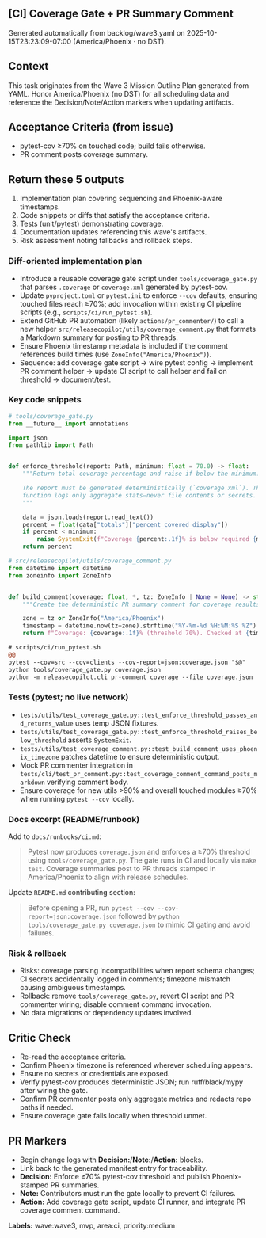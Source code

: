 ## [CI] Coverage Gate + PR Summary Comment

Generated automatically from backlog/wave3.yaml on 2025-10-15T23:23:09-07:00 (America/Phoenix · no DST).

## Context
This task originates from the Wave 3 Mission Outline Plan generated from YAML. Honor America/Phoenix (no DST) for all scheduling data and reference the Decision/Note/Action markers when updating artifacts.

## Acceptance Criteria (from issue)
- pytest-cov ≥70% on touched code; build fails otherwise.
- PR comment posts coverage summary.

## Return these 5 outputs
1. Implementation plan covering sequencing and Phoenix-aware timestamps.
2. Code snippets or diffs that satisfy the acceptance criteria.
3. Tests (unit/pytest) demonstrating coverage.
4. Documentation updates referencing this wave's artifacts.
5. Risk assessment noting fallbacks and rollback steps.

### Diff-oriented implementation plan
- Introduce a reusable coverage gate script under `tools/coverage_gate.py` that parses `.coverage` or `coverage.xml` generated by pytest-cov.
- Update `pyproject.toml` or `pytest.ini` to enforce `--cov` defaults, ensuring touched files reach ≥70%; add invocation within existing CI pipeline scripts (e.g., `scripts/ci/run_pytest.sh`).
- Extend GitHub PR automation (likely `actions/pr_commenter/`) to call a new helper `src/releasecopilot/utils/coverage_comment.py` that formats a Markdown summary for posting to PR threads.
- Ensure Phoenix timestamp metadata is included if the comment references build times (use `ZoneInfo("America/Phoenix")`).
- Sequence: add coverage gate script → wire pytest config → implement PR comment helper → update CI script to call helper and fail on threshold → document/test.

### Key code snippets
```python
# tools/coverage_gate.py
from __future__ import annotations

import json
from pathlib import Path


def enforce_threshold(report: Path, minimum: float = 70.0) -> float:
    """Return total coverage percentage and raise if below the minimum.

    The report must be generated deterministically (`coverage xml`). The
    function logs only aggregate stats—never file contents or secrets.
    """

    data = json.loads(report.read_text())
    percent = float(data["totals"]["percent_covered_display"])
    if percent < minimum:
        raise SystemExit(f"Coverage {percent:.1f}% is below required {minimum:.1f}%")
    return percent
```

```python
# src/releasecopilot/utils/coverage_comment.py
from datetime import datetime
from zoneinfo import ZoneInfo


def build_comment(coverage: float, *, tz: ZoneInfo | None = None) -> str:
    """Create the deterministic PR summary comment for coverage results."""

    zone = tz or ZoneInfo("America/Phoenix")
    timestamp = datetime.now(tz=zone).strftime("%Y-%m-%d %H:%M:%S %Z")
    return f"Coverage: {coverage:.1f}% (threshold 70%). Checked at {timestamp}."
```

```diff
# scripts/ci/run_pytest.sh
@@
pytest --cov=src --cov=clients --cov-report=json:coverage.json "$@"
python tools/coverage_gate.py coverage.json
python -m releasecopilot.cli pr-comment coverage --file coverage.json
```

### Tests (pytest; no live network)
- `tests/utils/test_coverage_gate.py::test_enforce_threshold_passes_and_returns_value` uses temp JSON fixtures.
- `tests/utils/test_coverage_gate.py::test_enforce_threshold_raises_below_threshold` asserts `SystemExit`.
- `tests/utils/test_coverage_comment.py::test_build_comment_uses_phoenix_timezone` patches datetime to ensure deterministic output.
- Mock PR commenter integration in `tests/cli/test_pr_comment.py::test_coverage_comment_command_posts_markdown` verifying comment body.
- Ensure coverage for new utils >90% and overall touched modules ≥70% when running `pytest --cov` locally.

### Docs excerpt (README/runbook)
Add to `docs/runbooks/ci.md`:

> Pytest now produces `coverage.json` and enforces a ≥70% threshold using `tools/coverage_gate.py`. The gate runs in CI and locally via `make test`. Coverage summaries post to PR threads stamped in America/Phoenix to align with release schedules.

Update `README.md` contributing section:

> Before opening a PR, run `pytest --cov --cov-report=json:coverage.json` followed by `python tools/coverage_gate.py coverage.json` to mimic CI gating and avoid failures.

### Risk & rollback
- Risks: coverage parsing incompatibilities when report schema changes; CI secrets accidentally logged in comments; timezone mismatch causing ambiguous timestamps.
- Rollback: remove `tools/coverage_gate.py`, revert CI script and PR commenter wiring; disable comment command invocation.
- No data migrations or dependency updates involved.

## Critic Check
- Re-read the acceptance criteria.
- Confirm Phoenix timezone is referenced wherever scheduling appears.
- Ensure no secrets or credentials are exposed.
- Verify pytest-cov produces deterministic JSON; run ruff/black/mypy after wiring the gate.
- Confirm PR commenter posts only aggregate metrics and redacts repo paths if needed.
- Ensure coverage gate fails locally when threshold unmet.

## PR Markers
- Begin change logs with **Decision:**/**Note:**/**Action:** blocks.
- Link back to the generated manifest entry for traceability.
- **Decision:** Enforce ≥70% pytest-cov threshold and publish Phoenix-stamped PR summaries.
- **Note:** Contributors must run the gate locally to prevent CI failures.
- **Action:** Add coverage gate script, update CI runner, and integrate PR coverage comment command.

**Labels:** wave:wave3, mvp, area:ci, priority:medium
